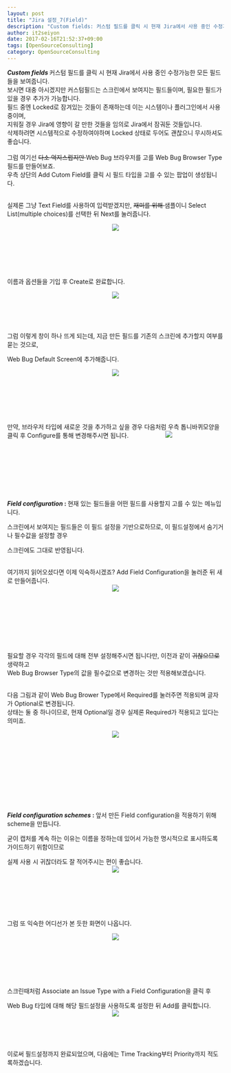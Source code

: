 ```yaml
---
layout: post
title: "Jira 설정_7(Field)"
description: "Custom fields: 커스텀 필드를 클릭 시 현재 Jira에서 사용 중인 수정가능한 모든 필드들을 보여줍니다. 보시면 대충 아시겠지만 커스텀필드는 스크린에서 보여지는 필드들이며, 필요한 필드가 있을 경우 추가가.."
author: it2seiyon
date: 2017-02-16T21:52:37+09:00
tags: [OpenSourceConsulting]
category: OpenSourceConsulting
---
```

<div class="area_view">
 <div class="tt_article_useless_p_margin">
  <div>
   <b>
    <i>
     Custom fields
    </i>
   </b>
   커스텀 필드를 클릭 시 현재 Jira에서 사용 중인 수정가능한 모든 필드들을 보여줍니다.
  </div>
  <div>
   보시면 대충 아시겠지만 커스텀필드는 스크린에서 보여지는 필드들이며, 필요한 필드가 있을 경우 추가가 가능합니다.
  </div>
  <div>

  </div>
  <div>
   <span>
    필드 중엔 Locked로 잠겨있는 것들이 존재하는데 이는 시스템이나 플러그인에서 사용 중이며,
   </span>
  </div>
  <div>
   <span>
    지워질 경우 Jira에 영향이 갈 만한 것들을 임의로 Jira에서 잠궈둔 것들입니다.
   </span>
  </div>
  <div>
   <span>

   </span>
  </div>
  <div>
   <span>
    삭제하려면 시스템적으로 수정하여야하며 Locked 상태로 두어도 괜찮으니 무시하셔도 좋습니다.
   </span>
  </div>
  <div>
   <span>
    <br/>
   </span>
  </div>
  <div>
   <span>
    그럼 여기선
    <s>
     다소 억지스럽지만
    </s>
    Web Bug 브라우저를 고를 Web Bug Browser Type 필드를 만들어보죠.
   </span>
  </div>
  <div>
   <span>
    우측 상단의 Add Cutom Field를 클릭 시 필드 타입을 고를 수 있는 팝업이 생성됩니다.
   </span>
  </div>
  <div>
   <span>
    <br/>
   </span>
  </div>
  <p>
  </p>
  <div>
   <span>
    실제론 그냥 Text Field를 사용하여 입력받겠지만,
    <s>
     재미를 위해
    </s>
    샘플이니 Select List(multiple choices)를 선택한 뒤 Next를 눌러줍니다.
   </span>
  </div>
  <p style="text-align: center; clear: none; float: none;">
   <span class="imageblock" style="display:inline-block;width:820px;;height:auto;max-width:100%">
    <img src="/assets/images/67/0.png"/>
   </span>
  </p>
  <p>
   <br/>
  </p>
  <p>
   <br/>
  </p>
  <p>
   <br/>
  </p>
  <p>
   이름과 옵션들을 기입 후 Create로 완료합니다.
  </p>
  <p style="text-align: center; clear: none; float: none;">
   <span class="imageblock" style="display:inline-block;width:820px;;height:auto;max-width:100%">
    <img src="/assets/images/67/1.png"/>
   </span>
  </p>
  <p>
   <br/>
  </p>
  <p>
   <br/>
  </p>
  <p>
   그럼 이렇게 창이 하나 뜨게 되는데, 지금 만든 필드를 기존의 스크린에 추가할지 여부를 묻는 것으로,
  </p>
  <p>
   Web Bug Default Screen에 추가해줍니다.
  </p>
  <p style="text-align: center; clear: none; float: none;">
   <span class="imageblock" style="display:inline-block;width:820px;;height:auto;max-width:100%">
    <img src="/assets/images/67/2.png"/>
   </span>
  </p>
  <p>
   <br/>
  </p>
  <p>
   <br/>
  </p>
  <p>
   <br/>
  </p>
  <p>
   만약, 브라우저 타입에 새로운 것을 추가하고 싶을 경우 다음처럼 우측 톱니바퀴모양을 클릭 후 Configure를 통해 변경해주시면 됩니다.
   <span class="imageblock" style="display:inline-block;width:180px;text-align: center;;height:auto;max-width:100%">
    <img src="/assets/images/67/3.png"/>
   </span>
  </p>
  <p>
   <br/>
  </p>
  <p>
   <br/>
  </p>
  <p>
   <br/>
  </p>
  <p>
   <br/>
  </p>
  <p>
   <b>
    <i>
     Field configuration
    </i>
    :
   </b>
   현재 있는 필드들을 어떤 필드를 사용할지 고를 수 있는 메뉴입니다.
  </p>
  <p>
   스크린에서 보여지는 필드들은 이 필드 설정을 기반으로하므로, 이 필드설정에서 숨기거나 필수값을 설정할 경우
  </p>
  <p>
   스크린에도 그대로 반영됩니다.
  </p>
  <div>
   <br/>
  </div>
  <div>
   여기까지 읽어오셨다면 이제 익숙하시겠죠? Add Field Configuration을 눌러준 뒤 새로 만들어줍니다.
  </div>
  <div>
   <span class="imageblock" style="display:inline-block;width:554px;text-align: center;;height:auto;max-width:100%">
    <img src="/assets/images/67/4.png"/>
   </span>
  </div>
  <p>
   <br/>
  </p>
  <p>
   <br/>
  </p>
  <p>
   <br/>
  </p>
  <p>
   <br/>
  </p>
  <div>
   <span>
    필요할 경우 각각의 필드에 대해 전부 설정해주시면 됩니다만, 이전과 같이
    <s>
     귀찮으므로
    </s>
    생략하고
   </span>
  </div>
  <div>
   <span>
    Web Bug Browser Type의 값을 필수값으로 변경하는 것만 적용해보겠습니다.
   </span>
  </div>
  <div>
   <span>
    <br/>
   </span>
  </div>
  <p>
  </p>
  <div>
   <span>
    다음 그림과 같이 Web Bug Brower Type에서 Required를 눌러주면 적용되며 글자가 Optional로 변경됩니다.
   </span>
  </div>
  <div>
   <span>
    상태는 둘 중 하나이므로, 현재 Optional일 경우 실제론 Required가 적용되고 있다는 의미죠.
   </span>
  </div>
  <p style="text-align: center; clear: none; float: none;">
   <span class="imageblock" style="display:inline-block;width:820px;;height:auto;max-width:100%">
    <img src="/assets/images/67/5.png"/>
   </span>
  </p>
  <p>
   <br/>
  </p>
  <p>
   <br/>
  </p>
  <p>
   <br/>
  </p>
  <p>
   <br/>
  </p>
  <p>
   <br/>
  </p>
  <p>
   <b>
    <i>
     Field configuration schemes
    </i>
    :
   </b>
   앞서 만든 Field configuration을 적용하기 위해 scheme을 만듭니다.
  </p>
  <p>
   굳이 캡처를 계속 하는 이유는 이름을 정하는데 있어서 가능한 명시적으로 표시하도록 가이드하기 위함이므로
  </p>
  <p>
   실제 사용 시 귀찮더라도 잘 적어주시는 편이 좋습니다.
   <span class="imageblock" style="display:inline-block;width:551px;text-align: center;;height:auto;max-width:100%">
    <img src="/assets/images/67/6.png"/>
   </span>
  </p>
  <p>
   <br/>
  </p>
  <p>
   <br/>
  </p>
  <p>
   <br/>
  </p>
  <p>
   그럼 또 익숙한 어디선가 본 듯한 화면이 나옵니다.
  </p>
  <p style="text-align: center; clear: none; float: none;">
   <span class="imageblock" style="display:inline-block;width:820px;;height:auto;max-width:100%">
    <img src="/assets/images/67/7.png"/>
   </span>
  </p>
  <p>
   <br/>
  </p>
  <p>
   <br/>
  </p>
  <p>
   <br/>
  </p>
  <p>
   스크린때처럼 Associate an Issue Type with a Field Configuration을 클릭 후
  </p>
  <p>
   Web Bug 타입에 대해 해당 필드설정을 사용하도록 설정한 뒤 Add를 클릭합니다.
   <span class="imageblock" style="display:inline-block;width:553px;text-align: center;;height:auto;max-width:100%">
    <img src="/assets/images/67/8.png"/>
   </span>
  </p>
  <p>
   <br/>
  </p>
  <p>
   <br/>
  </p>
  <p>
   이로써 필드설정까지 완료되었으며, 다음에는 Time Tracking부터 Priority까지 적도록하겠습니다.
  </p>
  <div class="container_postbtn">
  </div>
  <div style="text-align:left; padding-top:10px;clear:both">
  </div>
 </div>
</div>
